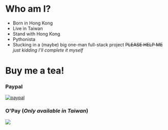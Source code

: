 # Who am I?
- Born in Hong Kong
- Live in Taiwan
- Stand with Hong Kong
- Pythonista
- Stucking in a (maybe) big one-man full-stack project <del>PLEASE HELP ME</del> *just kidding I'll complete it myself*

# Buy me a tea!
### Paypal
[![paypal](https://www.paypalobjects.com/en_US/i/btn/btn_donateCC_LG.gif)](https://www.paypal.com/cgi-bin/webscr?cmd=_s-xclick&hosted_button_id=KXJHS2Z7FTU4J)
### O'Pay (***Only available in Taiwan***)
<a href="https://p.opay.tw/Ui1hI"><img src="https://payment.opay.tw/Content/themes/WebStyle201404/images/allpay.png" /></a>
